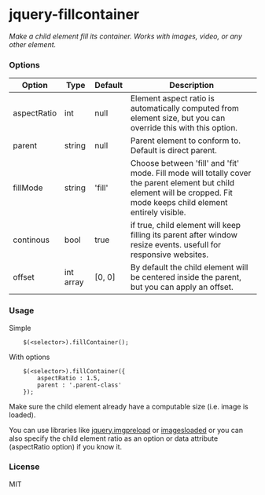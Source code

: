 jquery-fillcontainer
============================================

_Make a child element fill its container. Works with images, video, or any other element._


### Options

Option | Type | Default | Description
------ | ---- | ------- | -----------
aspectRatio | int | null | Element aspect ratio is automatically computed from element size, but you can override this with this option.
parent | string | null | Parent element to conform to. Default is direct parent.
fillMode | string | 'fill' | Choose between 'fill' and 'fit' mode. Fill mode will totally cover the parent element but child element will be cropped. Fit mode keeps child element entirely visible.
continous | bool | true | if true, child element will keep filling its parent after window resize events. usefull for responsive websites.
offset | int array | [0, 0] | By default the child element will be centered inside the parent, but you can apply an offset.


### Usage

Simple

        $(<selector>).fillContainer();


With options

        $(<selector>).fillContainer({
            aspectRatio : 1.5,
            parent : '.parent-class'
        });


Make sure the child element already have a computable size (i.e. image is loaded).

You can use libraries like [jquery.imgpreload](https://github.com/farinspace/jquery.imgpreload) or [imagesloaded](https://github.com/desandro/imagesloaded) or you can also specify the child element ratio as an option or data attribute (aspectRatio option) if you know it.


### License

MIT
